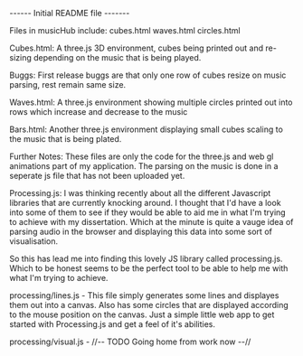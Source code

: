 ------ Initial README file -------

Files in musicHub include:
cubes.html
waves.html
circles.html

Cubes.html:
A three.js 3D environment, cubes being printed out and re-sizing depending on the music that is being played. 

Buggs: First release buggs are that only one row of cubes resize on music parsing, rest remain same size.

Waves.html:
A three.js environment showing multiple circles printed out into rows which increase and decrease to the music

Bars.html:
Another three.js environment displaying small cubes scaling to the music that is being plated.

Further Notes:
These files are only the code for the three.js and web gl animations part of my application. The parsing on the music is done in a seperate js file that has not been uploaded yet.

Processing.js:
I was thinking recently about all the different Javascript libraries that are currently knocking around. I thought that I'd have a look into some of them to see if they would be able to aid me in what I'm trying to achieve with my dissertation. Which at the minute is quite a vauge idea of parsing audio in the browser and displaying this data into some sort of visualisation.

So this has lead me into finding this lovely JS library called processing.js. Which to be honest seems to be the perfect tool to be able to help me with what I'm trying to achieve. 

processing/lines.js -
This file simply generates some lines and displayes them out into a canvas. Also has some circles that are displayed according to the mouse position on the canvas. Just a simple little web app to get started with Processing.js and get a feel of it's abilities.

processing/visual.js - 
//-- TODO Going home from work now --// 
